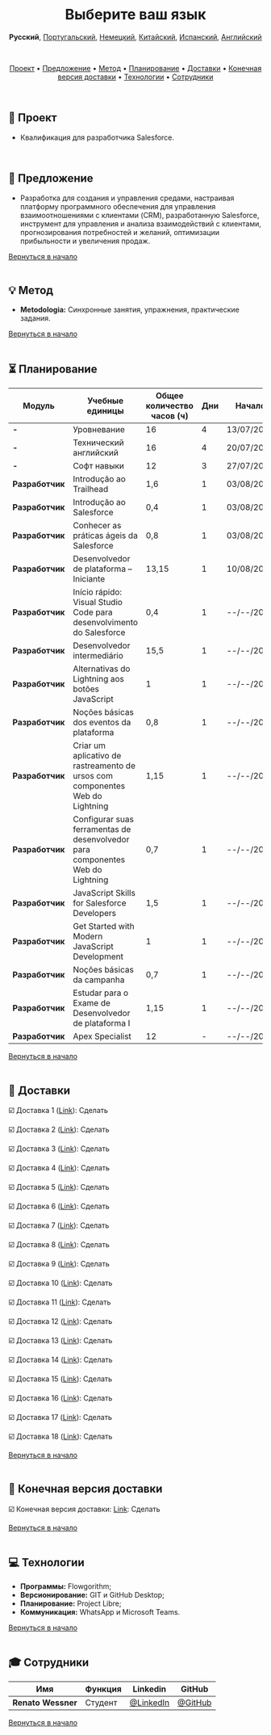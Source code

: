 <br>

<h1 align="center">
    <a id="выберите-ваш-язык">Выберите ваш язык</a>
</h1>
<p align="center">
    <strong>Русский</strong>, 
    <a href="https://github.com/renato-wessmer/FAT/blob/main/salesforce_developer/README.md">Португальский</a>, 
    <a href="https://github.com/renato-wessmer/FAT/blob/main/salesforce_developer/README_German.md">Немецкий</a>, 
    <a href="https://github.com/renato-wessmer/FAT/blob/main/salesforce_developer/README_Chinese.md">Китайский</a>, 
    <a href="https://github.com/renato-wessmer/FAT/blob/main/salesforce_developer/README_Spanish.md">Испанский</a>, 
    <a href="https://github.com/renato-wessmer/FAT/blob/main/salesforce_developer/README_English.md">Английский</a>
</p>

<br>

<p align="center">
  <a href ="#rocket-проект">Проект</a>  •
  <a href ="#dart-предложение">Предложение</a>  •
  <a href ="#bulb-mетод">Метод</a>  •
  <a href ="#hourglass_flowing_sand-планирование">Планирование</a>  •
  <a href ="#calendar-as-доставки">Доставки</a>  •
  <a href ="#camera_flash-as-kонечная-версия-доставки">Конечная версия доставки</a>  •
  <a href ="#computer-tехнологии">Технологии</a>  •
  <a href ="#mortar_board-cотрудники">Сотрудники</a>
</p>

<br>

## :rocket: Проект

* Квалификация для разработчика Salesforce.
<br>

## :dart: Предложение

* Разработка для создания и управления средами, настраивая платформу программного обеспечения для управления взаимоотношениями с клиентами (CRM), разработанную Salesforce, инструмент для управления и анализа взаимодействий с клиентами, прогнозирования потребностей и желаний, оптимизации прибыльности и увеличения продаж.

<a href ="#выберите ваш язык">Вернуться в начало</a>  
<br>

## :bulb: Метод

* **Metodologia:** Синхронные занятия, упражнения, практические задания.

<a href ="#выберите ваш язык">Вернуться в начало</a>  
<br> 

## :hourglass_flowing_sand: Планирование
      
|Модуль| Учебные единицы|Общее количество часов (ч)|Дни|Начало|Конец|
|--------|--------|--------|--------|--------|--------|
|**-**|Уровневание|16|4|13/07/2024|03/08/2024|
|**-**|Технический английский|16|4|20/07/2024|19/10/2024|
|**-**|Софт навыки|12|3|27/07/2024|26/10/2024|
|**Разработчик**|Introdução ao Trailhead|1,6|1|03/08/2024|03/08/2024|
|**Разработчик**|Introdução ao Salesforce|0,4|1|03/08/2024|03/08/2024|
|**Разработчик**|Conhecer as práticas ágeis da Salesforce|0,8|1|03/08/2024|03/08/2024|
|**Разработчик**|Desenvolvedor de plataforma – Iniciante|13,15|1|10/08/2024|10/08/2024|
|**Разработчик**|Início rápido: Visual Studio Code para desenvolvimento do Salesforce|0,4|1|--/--/2024|--/--/2024|
|**Разработчик**|Desenvolvedor intermediário|15,5|1|--/--/2024|--/--/2024|
|**Разработчик**|Alternativas do Lightning aos botões JavaScript|1|1|--/--/2024|--/--/2024|
|**Разработчик**|Noções básicas dos eventos da plataforma|0,8|1|--/--/2024|--/--/2024|
|**Разработчик**|Criar um aplicativo de rastreamento de ursos com componentes Web do Lightning|1,15|1|--/--/2024|--/--/2024|
|**Разработчик**|Configurar suas ferramentas de desenvolvedor para componentes Web do Lightning|0,7|1|--/--/2024|--/--/2024|
|**Разработчик**|JavaScript Skills for Salesforce Developers|1,5|1|--/--/2024|--/--/2024|
|**Разработчик**|Get Started with Modern JavaScript Development|1|1|--/--/2024|--/--/2024|
|**Разработчик**|Noções básicas da campanha|0,7|1|--/--/2024|--/--/2024|
|**Разработчик**|Estudar para o Exame de Desenvolvedor de plataforma I|1,15|1|--/--/2024|--/--/2024|
|**Разработчик**|Apex Specialist|12|-|--/--/2024|--/--/2024|

<a href ="#выберите ваш язык">Вернуться в начало</a>  
<br>

## :calendar: Доставки 

☑️ Доставка 1 ([Link](https://github.com/renato-wessmer/FAT/tree/main/salesforce_developer/bases/knowledge_leveling)): Сделать<!-- Завершено: heavy_check_mark-->

☑️ Доставка 2 ([Link](https://github.com/renato-wessmer/FAT/tree/main/salesforce_developer/bases/instrumental_english)): Сделать<!-- Завершено: heavy_check_mark-->

☑️ Доставка 3 ([Link](https://github.com/renato-wessmer/FAT/tree/main/salesforce_developer/bases/soft_skills)): Сделать<!-- Завершено: heavy_check_mark-->

☑️ Доставка 4 ([Link](https://github.com/renato-wessmer/FAT/tree/main/salesforce_developer/salesforce_developer_trails/get_started_with_trailhead)): Сделать<!-- Завершено: heavy_check_mark-->

☑️ Доставка 5 ([Link](https://github.com/renato-wessmer/FAT/tree/main/salesforce_developer/salesforce_developer_trails/get_to_know_salesforce)): Сделать<!-- Завершено: heavy_check_mark-->

☑️ Доставка 6 ([Link](https://github.com/renato-wessmer/FAT/tree/main/salesforce_developer/salesforce_developer_trails/learn_salesforce_agile_practices)): Сделать<!-- Завершено: heavy_check_mark-->

☑️ Доставка 7 ([Link](https://github.com/renato-wessmer/FAT/tree/main/salesforce_developer/salesforce_developer_trails/platform_developer_-_beginner)): Сделать<!-- Завершено: heavy_check_mark-->

☑️ Доставка 8 ([Link](https://github.com/renato-wessmer/FAT/tree/main/salesforce_developer/salesforce_developer_trails/quickstart_visual_studio_code_for_salesforce_development)): Сделать<!-- Завершено: heavy_check_mark-->

☑️ Доставка 9 ([Link](https://github.com/renato-wessmer/FAT/tree/main/salesforce_developer/salesforce_developer_trails/developer_intermediate)): Сделать<!-- Завершено: heavy_check_mark-->

☑️ Доставка 10 ([Link](https://github.com/renato-wessmer/FAT/tree/main/salesforce_developer/salesforce_developer_trails/lightning_alternatives_to_javascript_buttons)): Сделать<!-- Завершено: heavy_check_mark-->

☑️ Доставка 11 ([Link](https://github.com/renato-wessmer/FAT/tree/main/salesforce_developer/salesforce_developer_trails/platform_events_basics)): Сделать<!-- Завершено: heavy_check_mark-->

☑️ Доставка 12 ([Link](https://github.com/renato-wessmer/FAT/tree/main/salesforce_developer/salesforce_developer_trails/build_a_bear_tracking_app_with_lightning_web_components)): Сделать<!-- Завершено: heavy_check_mark-->

☑️ Доставка 13 ([Link](https://github.com/renato-wessmer/FAT/tree/main/salesforce_developer/salesforce_developer_trails/set_up_your_lightning_web_components_developer_tools)): Сделать<!-- Завершено: heavy_check_mark-->

☑️ Доставка 14 ([Link](https://github.com/renato-wessmer/FAT/tree/main/salesforce_developer/salesforce_developer_trails/javascript_skills_for_salesforce_developers)): Сделать<!-- Завершено: heavy_check_mark-->

☑️ Доставка 15 ([Link](https://github.com/renato-wessmer/FAT/tree/main/salesforce_developer/salesforce_developer_trails/get_started_with_modern_javascript_development)): Сделать<!-- Завершено: heavy_check_mark-->

☑️ Доставка 16 ([Link](https://github.com/renato-wessmer/FAT/tree/main/salesforce_developer/salesforce_developer_trails/campaign_basics)): Сделать<!-- Завершено: heavy_check_mark-->

☑️ Доставка 17 ([Link](https://github.com/renato-wessmer/FAT/tree/main/salesforce_developer/salesforce_developer_trails/study_for_the_platform_developer_i_exam)): Сделать<!-- Завершено: heavy_check_mark-->

☑️ Доставка 18 ([Link](https://github.com/renato-wessmer/FAT/tree/main/salesforce_developer/salesforce_developer_trails/apex_specialist)): Сделать<!-- Завершено: heavy_check_mark-->

<a href ="#выберите ваш язык">Вернуться в начало</a>  
<br> 

## :camera_flash: Конечная версия доставки

☑️ Конечная версия доставки: [Link](https://): Сделать<!-- Завершено: heavy_check_mark-->

<a href ="#выберите ваш язык">Вернуться в начало</a>  
<br>

## :computer: Технологии

* **Программы:** Flowgorithm;
* **Версионирование:** GIT и GitHub Desktop;
* **Планирование:** Project Libre;
* **Коммуникация:** WhatsApp и Microsoft Teams.

<a href ="#выберите ваш язык">Вернуться в начало</a>  
<br>     
      
## :mortar_board: Сотрудники

|Имя|Функция|Linkedin|GitHub|
| -------- |-------- |-------- |-------- |
|**Renato Wessner**|Студент| [@LinkedIn](https://www.linkedin.com/in/renato-wessmer-dev-gpti/)|[@GitHub](https://github.com/renato-wessmer)|

<a href ="#выберите ваш язык">Вернуться в начало</a>  
<br>

 